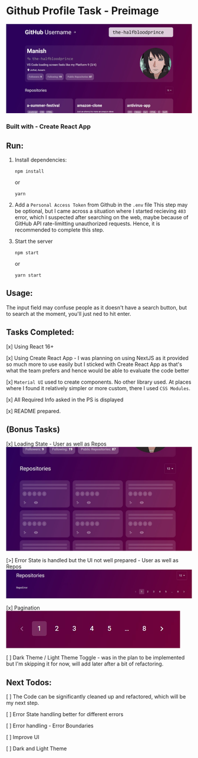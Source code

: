 # Github Profile Task - Preimage

![](./public/ss.jpg)

### Built with - Create React App

## Run:
1. Install dependencies:
    ```
    npm install
    ```
    or
    ```
    yarn
    ```



2. Add a `Personal Access Token` from Github in the `.env` file
    This step may be optional, but I came across a situation where I started recieving `403` error, which I suspected after searching on the web, maybe because of GitHub API rate-limitting unauthorized requests. Hence, it is recommended to complete this step.



3. Start the server
    ```
    npm start
    ```
    or 
    ```
    yarn start
    ```

## Usage:
The input field may confuse people as it doesn't have a search button, but to search at the moment, you'll just ned to hit enter.

## Tasks Completed:
[x] Using React 16+


[x] Using Create React App - I was planning on using NextJS as it provided so much more to use easily but I sticked with Create React App as that's what the team prefers and hence would be able to evaluate the code better


[x] `Material UI` used to create components. No other library used. At places where I found it relatively simpler or more custom, there I used `CSS Modules`.


[x] All Required Info asked in the PS is displayed


[x] README prepared.

## (Bonus Tasks)
[x] Loading State - User as well as Repos
![](./public/ss2.jpg)

[>] Error State is handled but the UI not well prepared - User as well as Repos
![](./public/ss3.jpg)


[x] Pagination
![](./public/ss4.jpg)

[ ] Dark Theme / Light Theme Toggle - was in the plan to be implemented but I'm skipping it for now, will add later after a bit of refactoring.

## Next Todos:
[ ] The Code can be significantly cleaned up and refactored, which will be my next step.


[ ] Error State handling better for different errors


[ ] Error handling - Error Boundaries


[ ] Improve UI


[ ] Dark and Light Theme